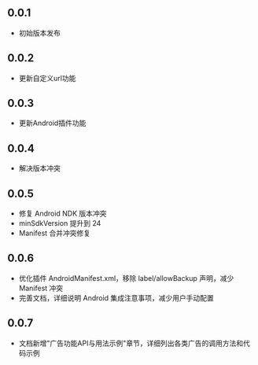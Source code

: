## 0.0.1
- 初始版本发布
## 0.0.2
- 更新自定义url功能
## 0.0.3
- 更新Android插件功能
## 0.0.4
- 解决版本冲突
## 0.0.5
- 修复 Android NDK 版本冲突
- minSdkVersion 提升到 24
- Manifest 合并冲突修复
## 0.0.6
- 优化插件 AndroidManifest.xml，移除 label/allowBackup 声明，减少 Manifest 冲突
- 完善文档，详细说明 Android 集成注意事项，减少用户手动配置
## 0.0.7
- 文档新增"广告功能API与用法示例"章节，详细列出各类广告的调用方法和代码示例